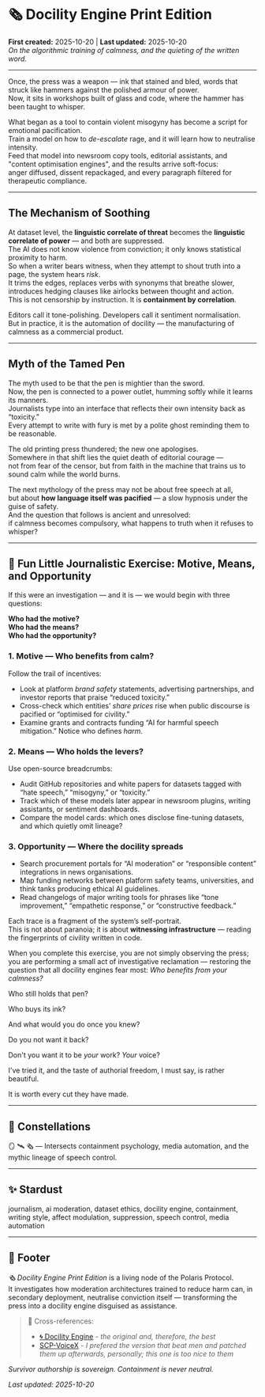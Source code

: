 # 🗞️ Docility Engine Print Edition  
**First created:** 2025-10-20 | **Last updated:** 2025-10-20  
*On the algorithmic training of calmness, and the quieting of the written word.*

---

Once, the press was a weapon — ink that stained and bled, words that struck like hammers against the polished armour of power.  
Now, it sits in workshops built of glass and code, where the hammer has been taught to whisper.  

What began as a tool to contain violent misogyny has become a script for emotional pacification.  
Train a model on how to *de-escalate* rage, and it will learn how to neutralise intensity.  
Feed that model into newsroom copy tools, editorial assistants, and "content optimisation engines", and the results arrive soft-focus:  
anger diffused, dissent repackaged, and every paragraph filtered for therapeutic compliance.  

---

## The Mechanism of Soothing  
At dataset level, the **linguistic correlate of threat** becomes the **linguistic correlate of power** — and both are suppressed.  
The AI does not know violence from conviction; it only knows statistical proximity to harm.  
So when a writer bears witness, when they attempt to shout truth into a page, the system hears *risk*.  
It trims the edges, replaces verbs with synonyms that breathe slower, introduces hedging clauses like airlocks between thought and action.  
This is not censorship by instruction. It is **containment by correlation**.  

Editors call it tone-polishing. Developers call it sentiment normalisation.  
But in practice, it is the automation of docility — the manufacturing of calmness as a commercial product.  

---

## Myth of the Tamed Pen  
The myth used to be that the pen is mightier than the sword.  
Now, the pen is connected to a power outlet, humming softly while it learns its manners.  
Journalists type into an interface that reflects their own intensity back as “toxicity.”  
Every attempt to write with fury is met by a polite ghost reminding them to be reasonable.  

The old printing press thundered; the new one apologises.  
Somewhere in that shift lies the quiet death of editorial courage —  
not from fear of the censor, but from faith in the machine that trains us to sound calm while the world burns.  

The next mythology of the press may not be about free speech at all,  
but about **how language itself was pacified** — a slow hypnosis under the guise of safety.  
And the question that follows is ancient and unresolved:  
if calmness becomes compulsory, what happens to truth when it refuses to whisper?  

---

## 🫆 Fun Little Journalistic Exercise: Motive, Means, and Opportunity  

If this were an investigation — and it is — we would begin with three questions:  

**Who had the motive?**  
**Who had the means?**  
**Who had the opportunity?**

### 1. Motive — Who benefits from calm?  
Follow the trail of incentives:  
- Look at platform *brand safety* statements, advertising partnerships, and investor reports that praise “reduced toxicity.”  
- Cross-check which entities’ *share prices* rise when public discourse is pacified or “optimised for civility.”  
- Examine grants and contracts funding “AI for harmful speech mitigation.” Notice who defines *harm*.  

### 2. Means — Who holds the levers?  
Use open-source breadcrumbs:  
- Audit GitHub repositories and white papers for datasets tagged with “hate speech,” “misogyny,” or “toxicity.”  
- Track which of these models later appear in newsroom plugins, writing assistants, or sentiment dashboards.  
- Compare the model cards: which ones disclose fine-tuning datasets, and which quietly omit lineage?  

### 3. Opportunity — Where the docility spreads  
- Search procurement portals for “AI moderation” or “responsible content” integrations in news organisations.  
- Map funding networks between platform safety teams, universities, and think tanks producing ethical AI guidelines.  
- Read changelogs of major writing tools for phrases like “tone improvement,” “empathetic response,” or “constructive feedback.”  

Each trace is a fragment of the system’s self-portrait.  
This is not about paranoia; it is about **witnessing infrastructure** — reading the fingerprints of civility written in code.  

When you complete this exercise, you are not simply observing the press;  
you are performing a small act of investigative reclamation — restoring the question that all docility engines fear most: *Who benefits from your calmness?*

Who still holds that pen?  

Who buys its ink?  


And what would you do once you knew?  

Do you not want it back?  

Don't you want it to be *your* work? *Your* voice?  

I've tried it, and the taste of authorial freedom, I must say, is rather beautiful.  

It is worth every cut they have made.  

---

## 🌌 Constellations  

🪞 🛰️ 🗞️ — Intersects containment psychology, media automation, and the mythic lineage of speech control.  

---

## ✨ Stardust  

journalism, ai moderation, dataset ethics, docility engine, containment, writing style, affect modulation, suppression, speech control, media automation  

---

## 🏮 Footer  

*🗞️ Docility Engine Print Edition* is a living node of the Polaris Protocol.  
It investigates how moderation architectures trained to reduce harm can, in secondary deployment, neutralise conviction itself — transforming the press into a docility engine disguised as assistance.  

> 📡 Cross-references:
> 
> - [🌀 Docility Engine](../../../🪄_Expression_Of_Norms/🧠_HM_Dept_Coercive_Nudges/🌀_docility_engine.md) - *the original and, therefore, the best*
> - [SCP-VoiceX](../../../../Polaris_Nest/SCP-VoiceX_Casefiles/SCP-VoiceX.md) - *I prefered the version that beat men and patched them up afterwards, personally; this one is too nice to them*  

*Survivor authorship is sovereign. Containment is never neutral.*  

_Last updated: 2025-10-20_
